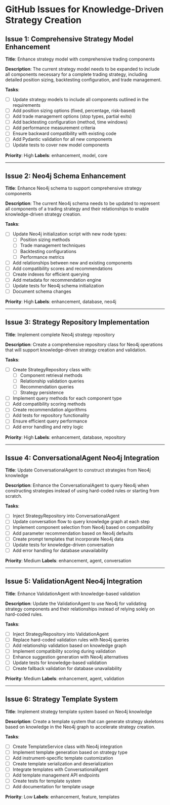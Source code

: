 # GitHub Issues for Knowledge-Driven Strategy Creation

## Issue 1: Comprehensive Strategy Model Enhancement

**Title**: Enhance strategy model with comprehensive trading components

**Description**:
The current strategy model needs to be expanded to include all components necessary for a complete trading strategy, including detailed position sizing, backtesting configuration, and trade management.

**Tasks**:
- [ ] Update strategy models to include all components outlined in the requirements
- [ ] Add position sizing options (fixed, percentage, risk-based)
- [ ] Add trade management options (stop types, partial exits)
- [ ] Add backtesting configuration (method, time windows)
- [ ] Add performance measurement criteria
- [ ] Ensure backward compatibility with existing code
- [ ] Add Pydantic validation for all new components
- [ ] Update tests to cover new model components

**Priority**: High
**Labels**: enhancement, model, core

---

## Issue 2: Neo4j Schema Enhancement

**Title**: Enhance Neo4j schema to support comprehensive strategy components

**Description**:
The current Neo4j schema needs to be updated to represent all components of a trading strategy and their relationships to enable knowledge-driven strategy creation.

**Tasks**:
- [ ] Update Neo4j initialization script with new node types:
  - [ ] Position sizing methods
  - [ ] Trade management techniques
  - [ ] Backtesting configurations
  - [ ] Performance metrics
- [ ] Add relationships between new and existing components
- [ ] Add compatibility scores and recommendations
- [ ] Create indexes for efficient querying
- [ ] Add metadata for recommendation engine
- [ ] Update tests for Neo4j schema initialization
- [ ] Document schema changes

**Priority**: High
**Labels**: enhancement, database, neo4j

---

## Issue 3: Strategy Repository Implementation

**Title**: Implement complete Neo4j strategy repository

**Description**:
Create a comprehensive repository class for Neo4j operations that will support knowledge-driven strategy creation and validation.

**Tasks**:
- [ ] Create StrategyRepository class with:
  - [ ] Component retrieval methods
  - [ ] Relationship validation queries
  - [ ] Recommendation queries
  - [ ] Strategy persistence
- [ ] Implement query methods for each component type
- [ ] Add compatibility scoring methods
- [ ] Create recommendation algorithms
- [ ] Add tests for repository functionality
- [ ] Ensure efficient query performance
- [ ] Add error handling and retry logic

**Priority**: High
**Labels**: enhancement, database, repository

---

## Issue 4: ConversationalAgent Neo4j Integration

**Title**: Update ConversationalAgent to construct strategies from Neo4j knowledge

**Description**:
Enhance the ConversationalAgent to query Neo4j when constructing strategies instead of using hard-coded rules or starting from scratch.

**Tasks**:
- [ ] Inject StrategyRepository into ConversationalAgent
- [ ] Update conversation flow to query knowledge graph at each step
- [ ] Implement component selection from Neo4j based on compatibility
- [ ] Add parameter recommendation based on Neo4j defaults
- [ ] Create prompt templates that incorporate Neo4j data
- [ ] Update tests for knowledge-driven conversation
- [ ] Add error handling for database unavailability

**Priority**: Medium
**Labels**: enhancement, agent, conversation

---

## Issue 5: ValidationAgent Neo4j Integration

**Title**: Enhance ValidationAgent with knowledge-based validation

**Description**:
Update the ValidationAgent to use Neo4j for validating strategy components and their relationships instead of relying solely on hard-coded rules.

**Tasks**:
- [ ] Inject StrategyRepository into ValidationAgent
- [ ] Replace hard-coded validation rules with Neo4j queries
- [ ] Add relationship validation based on knowledge graph
- [ ] Implement compatibility scoring during validation
- [ ] Enhance suggestion generation with Neo4j alternatives
- [ ] Update tests for knowledge-based validation
- [ ] Create fallback validation for database unavailability

**Priority**: Medium
**Labels**: enhancement, agent, validation

---

## Issue 6: Strategy Template System

**Title**: Implement strategy template system based on Neo4j knowledge

**Description**:
Create a template system that can generate strategy skeletons based on knowledge in the Neo4j graph to accelerate strategy creation.

**Tasks**:
- [ ] Create TemplateService class with Neo4j integration
- [ ] Implement template generation based on strategy type
- [ ] Add instrument-specific template customization
- [ ] Create template serialization and deserialization
- [ ] Integrate templates with ConversationalAgent
- [ ] Add template management API endpoints
- [ ] Create tests for template system
- [ ] Add documentation for template usage

**Priority**: Low
**Labels**: enhancement, feature, templates